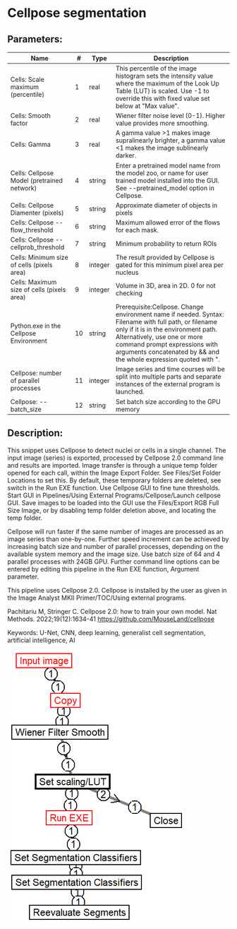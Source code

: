 # Cellpose segmentation
## Parameters:
| Name | # | Type | Description |  
| ------------------| -- | ------- | ----------- |
|Cells: Scale maximum (percentile)|1|real|This percentile of the image histogram sets the intensity value where the maximum of the Look Up Table (LUT) is scaled. Use -1 to override this with fixed value set below at "Max value".|
|Cells: Smooth factor|2|real|Wiener filter noise level (0-1). Higher value provides more smoothing.|
|Cells: Gamma|3|real|A gamma value >1 makes image supralinearly brighter, a gamma value <1 makes the image sublinearly darker.|
|Cells: Cellpose Model (pretrained network)|4|string|Enter a pretrained model name from the model zoo, or name for user trained model installed into the GUI. See --pretrained_model option in Cellpose.|
|Cells: Cellpose Diamenter (pixels)|5|string|Approximate diameter of objects in pixels|
|Cells: Cellpose --flow_threshold|6|string|Maximum allowed error of the flows for each mask.|
|Cells: Cellpose --cellprob_threshold|7|string|Minimum probability to return ROIs|
|Cells: Minimum size of cells (pixels area)|8|integer|The result provided by Cellpose is gated for this minimum pixel area per nucleus|
|Cells: Maximum size of cells (pixels area)|9|integer|Volume in 3D, area in 2D. 0 for not checking|
|Python.exe in the Cellpose Environment|10|string|Prerequisite:Cellpose. Change environment name if needed. Syntax: Filename with full path, or filename only if it is in the environment path. Alternatively, use one or more command prompt expressions with arguments concatenated by && and the whole expression quoted with ".|
|Cellpose: number of parallel processes|11|integer|Image series and time courses will be split into multiple parts and separate instances of the external program is launched.|
|Cellpose: --batch_size|12|string|Set batch size according to the GPU memory|
## Description:
This snippet uses Cellpose to detect nuclei or cells in a single channel. The input image (series) is exported, processed by Cellpose 2.0 command line and results are imported. Image transfer is through a unique temp folder opened for each call, within the Image Export Folder. See Files/Set Folder Locations to set this. By default, these temporary folders are deleted, see switch in the Run EXE function. Use Cellpose GUI to fine tune thresholds. Start GUI in Pipelines/Using External Programs/Cellpose/Launch cellpose GUI. Save images to be loaded into the GUI use the Files/Export RGB Full Size Image, or by disabling temp folder deletion above, and locating the temp folder.


Cellpose will run faster if the same number of images are processed as an image series than one-by-one. Further speed increment can be achieved by increasing batch size and number of parallel processes, depending on the available system memory and the image size. Use batch size of 64 and 4 parallel processes with 24GB GPU. Further command line options can be entered by editing this pipeline in the Run EXE function, Argument parameter.


This pipeline uses Cellpose 2.0. Cellpose is installed by the user as given in the Image Analyst MKII Primer/TOC/Using external programs.


Pachitariu M, Stringer C. Cellpose 2.0: how to train your own model. Nat Methods. 2022;19(12):1634-41
https://github.com/MouseLand/cellpose


Keywords: U-Net, CNN, deep learning, generalist cell segmentation, artificial intelligence, AI


![structure](Cellpose%20segmentation.png)

